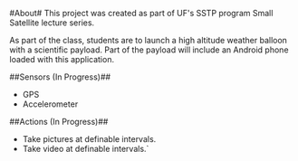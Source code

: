 #About#
This project was created as part of UF's SSTP program Small Satellite lecture series.

As part of the class, students are to launch a high altitude weather balloon with a scientific payload. Part of the payload will include an Android phone loaded with this application.

##Sensors (In Progress)##

* GPS
* Accelerometer

##Actions (In Progress)##


* Take pictures at definable intervals.
* Take video at definable intervals.`
